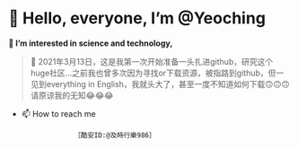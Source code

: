 # 👋 Hello, everyone, I’m @Yeoching
**👀 I’m interested in science and technology,**
    
>🌱 2021年3月13日，这是我第一次开始准备一头扎进github，研究这个huge社区...之前我也曾多次因为寻找or下载资源，被指路到github，但一见到everything in English，我就头大了，甚至一度不知道如何下载🙃🙃🙃请原谅我的无知😂😂😂

- 📫 How to reach me 

                   ［酷安ID:@及時行樂986］

<!---
@TopolerMay a ✨ special ✨ repository because its `README.md` (this file) appears on your GitHub profile.
You can click the Preview link to take a look at your changes.
--->
